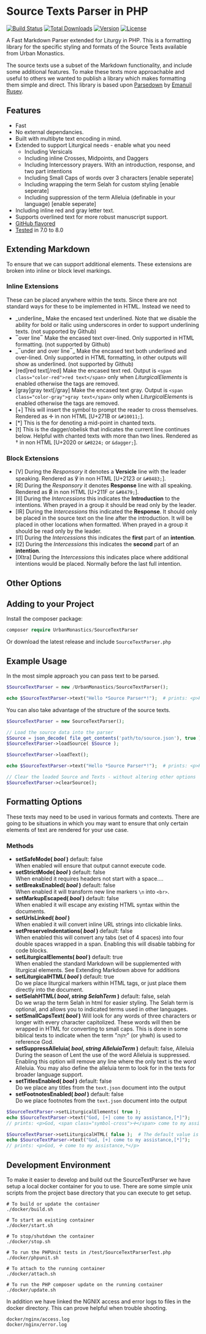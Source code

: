 # Source Texts Parser in PHP
[![Build Status](https://api.travis-ci.com/UrbanMonastics/Source-Text-Parser.svg)](https://app.travis-ci.com/github/UrbanMonastics/Source-Text-Parser)
[![Total Downloads](https://poser.pugx.org/urbanmonastics/sourcetextparser/d/total.svg)](https://packagist.org/packages/urbanmonastics/sourcetextparser)
[![Version](https://poser.pugx.org/urbanmonastics/sourcetextparser/v/stable.svg)](https://packagist.org/packages/urbanmonastics/sourcetextparser)
[![License](https://poser.pugx.org/urbanmonastics/sourcetextparser/license.svg)](https://packagist.org/packages/urbanmonastics/sourcetextparser)

A Fast Markdown Parser extended for Liturgy in PHP. This is a formatting library for the specific styling and formats of the Source Texts available from Urban Monastics.  
  
The source texts use a subset of the Markdown functionality, and include some additional features. To make these texts more approachable and useful to others we wanted to publish a library which makes formatting them simple and direct. This library is based upon [Parsedown](https://github.com/erusev/parsedown) by [Emanuil Rusev](http://erusev.com).  
  
## Features  

*	Fast  
*	No external dependancies.  
*	Built with multibyte text encoding in mind.
*	Extended to support Liturgical needs - enable what you need  
	*	Including Versicals  
	*	Including inline Crosses, Midpoints, and Daggers  
	*	Including Intercessory prayers. With an introduction, response, and two part intentions  
	*	Including Small Caps of words over 3 characters [enable seperate]  
	*	Including wrapping the term Selah for custom styling  [enable seperate]  
	*	Including suppression of the term Alleluia (definable in your language) [enable seperate]  
*	Including inline red and gray letter text.  
*	Supports overlined text for more robust manuscript support.  
*	[GitHub flavored](https://github.github.com/gfm)  
*	[Tested](http://parsedown.org/tests/) in 7.0 to 8.0

## Extending Markdown  
To ensure that we can support additional elements. These extensions are broken into inline or block level markings.

### Inline Extensions
These can be placed anywhere within the texts. Since there are not standard ways for these to be implemented in HTML. Instead we need to 

*	\_underline\_		Make the encased text underlined. Note that we disable the ability for bold or italic using underscores in order to support underlining texts. (not supported by Github)  
*	‾over line‾		Make the encased text over-lined. Only supported in HTML formatting. (not supported by Github)  
*	\_‾under and over line‾\_		Make the encased text both underlined and over-lined. Only supported in HTML formatting, in other outputs will show as underlined. (not supported by Github)  
*	[red]red text[/red]		Make the encased text red. Output is `<span class="color-red">red text</span>` only when *LiturgicalElements* is enabled otherwise  the tags are removed.  
*	[gray]gray text[/gray]		Make the encased text gray. Output is `<span class="color-gray">gray text</span>` only when *LiturgicalElements* is enabled otherwise the tags are removed.  
*	[+]		This will insert the symbol to prompt the reader to cross themselves. Rendered as ✛ in non HTML [U+271B or `&#10011;`].
*	[*]		This is the for denoting a mid-point in chanted texts.  
*	[t]		This is the dagger/obelisk that indicates the current line continues below. Helpful with chanted texts with more than two lines. Rendered as † in non HTML [U+2020 or `&#8224;` or `&dagger;`].  

### Block Extensions

*	[V]		During the *Responsory* it denotes a **Versicle** line with the leader speaking. Rendered as ℣ in non HTML [U+2123 or `&#8483;`].  
*	[R]		During the *Responsory* it denotes **Response** line with all speaking. Rendered as ℟ in non HTML [U+211F or `&#8479;`].  
*	[II]	During the *Intercessions* this indicates the **Introduction** to the intentions. When prayed in a group it should be read only by the leader.  
*	[IR]	During the *Intercessions* this indicated the **Response**. It should only be placed in the source text on the line after the introduction. It will be placed in other locations when formatted. When prayed in a group it should be read only by the leader.  
*	[I1]	During the *Intercessions* this indicates the **first** part of an **intention**. 
*	[I2]	During the *Intercessions* this indicates the **second** part of an **intention**. 
*	[IXtra]	During the *Intercessions* this indicates place where additional intentions would be placed. Normally before the last full intention.


## Other Options 


## Adding to your Project  
  
Install the composer package:  

```php
composer require UrbanMonastics/SourceTextParser
```
  
Or download the latest release and include `SourceTextParser.php`  
  
## Example Usage  
In the most simple approach you can pass text to be parsed.  

```php
$SourceTextParser = new /UrbanMonastics/SourceTextParser();

echo $SourceTextParser->text("Hello *Source Parser*!");  # prints: <p>Hello <em>Source Parser</em>!</p>
```

You can also take advantage of the structure of the source texts.

```php
$SourceTextParser = new SourceTextParser();

// Load the source data into the parser
$Source = json_decode( file_get_contents('path/to/source.json'), true );
$SourceTextParser->loadSource( $Source );

$SourceTextParser->loadText();

echo $SourceTextParser->text("Hello *Source Parser*!");  # prints: <p>Hello <em>Source Parser</em>!</p>

// Clear the loaded Source and Texts - without altering other options
$SourceTextParser->clearSource();
```


## Formatting Options
These texts may need to be used in various formats and contexts. There are going to be situations in which you may want to ensure that only certain elements of text are rendered for your use case.

### Methods

*	**setSafeMode( *bool* )** default: false  
	When enabled will ensure that output cannot execute code.
*	**setStrictMode( *bool* )**	default: false  
	When enabled it requires headers not start with a space....
*	**setBreaksEnabled( *bool* )** default: false  
	When enabled it will transform new line markers `\n` into `<br>`. 
*	**setMarkupEscaped( *bool* )** default: false  
	When enabled it will escape any existing HTML syntax within the documents.  
*	**setUrlsLinked( *bool* )**  
	When enabled it will convert inline URL strings into clickable links.
*	**setPreserveIndentations( *bool* )** default: false  
	When enabled this will convert any tabs (set of 4 spaces) into four double spaces wrapped in a span. Enabling this will disable tabbing for code blocks.
*	**setLiturgicalElements( *bool* )** default: true  
	When enabled the standard Markdown will be supplemented with liturgical elements. See Extending Markdown above for additions
*	**setLiturgicalHTML( *bool* )** default: true  
	Do we place liturgical markers within HTML tags, or just place them directly into the document.
*	**setSelahHTML( *bool*, *string SelahTerm* )** default: false, selah  
	Do we wrap the term Selah in html for easier styling. The Selah term is optional, and allows you to indicated terms used in other languages.  
*	**setSmallCapsText( *bool* )**
	Will look for any words of three characters or longer with every character capitolized. These words will then be wrapped in HTML for converting to small caps. This is done in some biblical texts to indicate when the term "יְהֹוָה" (or yhwh) is used to reference God.  
*	**setSuppressAlleluia( *bool*, *string AlleluiaTerm* )** default: false, Alleluia  
	During the season of Lent the use of the word Alleluia is suppressed. Enabling this option will remove any line where the only text is the word Alleluia. You may also define the alleluia term to look for in the texts for broader language support.  
*	**setTitlesEnabled( *bool* )** default: false  
	Do we place any titles from the `text.json` document into the output
*	**setFootnotesEnabled( *bool* )** default: false  
	Do we place footnotes from the `text.json` document into the output


```php
$SourceTextParser->setLiturgicalElements( true );
echo $SourceTextParser->text("God, [+] come to my assistance,[*]");
// prints: <p>God, <span class="symbol-cross">✛</span> come to my assistance,<span class="symbol-star">*</span></p>

$SourceTextParser->setLiturgicalHTML( false );	# The default value is True, so you can manually disable wrapping liturgical elements.
echo $SourceTextParser->text("God, [+] come to my assistance,[*]");
// prints: <p>God, ✛ come to my assistance,*</p>
```

## Development Environment
To make it easier to develop and build out the SourceTextParser we have setup a local docker container for you to use. There are some simple unix scripts from the project base directory that you can execute to get setup.


	# To build or update the container
	./docker/build.sh
	
	# To start an existing container
	./docker/start.sh
	
	# To stop/shutdown the container
	./docker/stop.sh
	
	# To run the PHPUnit tests in /test/SourceTextParserTest.php
	./docker/phpunit.sh
	
	# To attach to the running container
	./docker/attach.sh
	
	# To run the PHP composer update on the running container
	./docker/update.sh

In addition we have linked the NGNIX access and error logs to files in the docker directory. This can prove helpful when trouble shooting.

	docker/nginx/access.log
	docker/nginx/error.log